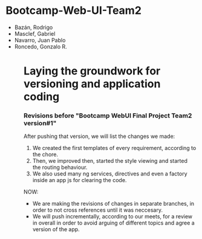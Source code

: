 # Bootcamp-Web-UI-Team2
  <ul>
    <li>Bazán, Rodrigo </li>
    <li>Masclef, Gabriel</li>
    <li>Navarro, Juan Pablo</li>
    <li>Roncedo, Gonzalo R.</li>
  <ul>

<h1>Laying the groundwork for versioning and application coding</h1>

<h3>Revisions before "Bootcamp WebUI Final Project Team2 version#1"</h3>

After pushing that version, we will list the changes we made:

<ol>

<li> We created the first templates of every requirement, according to the chore.</li>

<li> Then, we improved then, started the style viewing and started the routing behaviour.</li>

<li> We also used many ng services, directives and even a factory inside an app js for clearing the code.</li>

</ol>

NOW:

<ul>
  <li>
    We are making the revisions of changes in separate branches, in order to not cross references until it was 
    neccesary.
  </li>
  
  <li>
  We will push incrementally, according to our meets, for a review in overall in order to avoid arguing of
  different topics and agree a version of the app.
  </li>
</ul>
